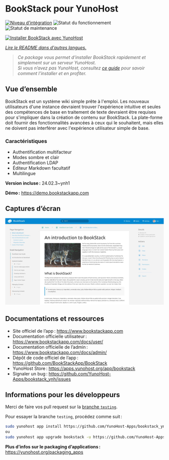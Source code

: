 <!--
Nota bene : ce README est automatiquement généré par <https://github.com/YunoHost/apps/tree/master/tools/readme_generator>
Il NE doit PAS être modifié à la main.
-->

# BookStack pour YunoHost

[![Niveau d’intégration](https://dash.yunohost.org/integration/bookstack.svg)](https://dash.yunohost.org/appci/app/bookstack) ![Statut du fonctionnement](https://ci-apps.yunohost.org/ci/badges/bookstack.status.svg) ![Statut de maintenance](https://ci-apps.yunohost.org/ci/badges/bookstack.maintain.svg)

[![Installer BookStack avec YunoHost](https://install-app.yunohost.org/install-with-yunohost.svg)](https://install-app.yunohost.org/?app=bookstack)

*[Lire le README dans d'autres langues.](./ALL_README.md)*

> *Ce package vous permet d’installer BookStack rapidement et simplement sur un serveur YunoHost.*  
> *Si vous n’avez pas YunoHost, consultez [ce guide](https://yunohost.org/install) pour savoir comment l’installer et en profiter.*

## Vue d’ensemble

BookStack est un système wiki simple prête à l'emploi. Les nouveaux utilisateurs d'une instance devraient trouver l'expérience intuitive et seules des compétences de base en traitement de texte devraient être requises pour s'impliquer dans la création de contenu sur BookStack. La plate-forme doit fournir des fonctionnalités avancées à ceux qui le souhaitent, mais elles ne doivent pas interférer avec l'expérience utilisateur simple de base.

### Caractéristiques

- Authentification multifacteur
- Modes sombre et clair
- Authentification LDAP
- Éditeur Markdown facultatif
- Multilingue


**Version incluse :** 24.02.3~ynh1

**Démo :** <https://demo.bookstackapp.com>

## Captures d’écran

![Capture d’écran de BookStack](./doc/screenshots/screenshot.png)

## Documentations et ressources

- Site officiel de l’app : <https://www.bookstackapp.com>
- Documentation officielle utilisateur : <https://www.bookstackapp.com/docs/user/>
- Documentation officielle de l’admin : <https://www.bookstackapp.com/docs/admin/>
- Dépôt de code officiel de l’app : <https://github.com/BookStackApp/BookStack>
- YunoHost Store : <https://apps.yunohost.org/app/bookstack>
- Signaler un bug : <https://github.com/YunoHost-Apps/bookstack_ynh/issues>

## Informations pour les développeurs

Merci de faire vos pull request sur la [branche `testing`](https://github.com/YunoHost-Apps/bookstack_ynh/tree/testing).

Pour essayer la branche `testing`, procédez comme suit :

```bash
sudo yunohost app install https://github.com/YunoHost-Apps/bookstack_ynh/tree/testing --debug
ou
sudo yunohost app upgrade bookstack -u https://github.com/YunoHost-Apps/bookstack_ynh/tree/testing --debug
```

**Plus d’infos sur le packaging d’applications :** <https://yunohost.org/packaging_apps>
